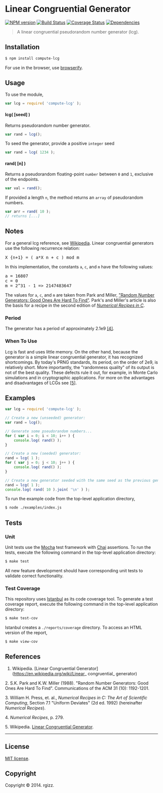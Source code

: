 Linear Congruential Generator
===
[![NPM version][npm-image]][npm-url] [![Build Status][travis-image]][travis-url] [![Coverage Status][coveralls-image]][coveralls-url] [![Dependencies][dependencies-image]][dependencies-url]

> A linear congruential pseudorandom number generator (lcg). 


## Installation

``` bash
$ npm install compute-lcg
```
For use in the browser, use [browserify](https://github.com/substack/node-browserify).

## Usage

To use the module,

``` javascript
var lcg = require( 'compute-lcg' );
```


#### lcg( [seed] )

Returns pseudorandom number generator.

``` javascript
var rand = lcg();
```

To seed the generator, provide a positive `integer` seed

``` javascript
var rand = lcg( 1234 );
```

#### rand( [n] )

Returns a pseudorandom floating-point `number` between `0` and `1`, exclusive of the endpoints.

``` javascript
var val = rand();
```

If provided a length `n`, the method returns an `array` of pseudorandom numbers.

``` javascript
var arr = rand( 10 );
// returns [...]
```


## Notes

For a general lcg reference, see [Wikipedia](#ref-wikipedia). Linear congruential generators use the following recurrence relation:

<pre>
X_{n+1} = ( a*X_n + c ) mod m
</pre>

In this implementation, the constants `a`, `c`, and `m` have the following values: 

<pre>
a = 16807
c = 0
m = 2^31 - 1 => 2147483647
</pre>

The values for `a`, `c`, and `m` are taken from Park and Miller, ["Random Number Generators: Good Ones Are Hard To Find"](#ref-park-miller). Park's and Miller's article is also the basis for a recipe in the second edition of [_Numerical Recipes in C_](#ref-numerical-recipes-1). 

### Period

The generator has a period of approximately 2.1e9 [[4]](#ref-numerical-recipes-2). 

### When To Use

Lcg is fast and uses little memory.  On the other hand, because the generator is a simple linear congruential generator, it has recognized shortcomings. By today's PRNG standards, its period, on the order of 2e9, is relatively short.  More importantly, the "randomness quality" of its output is not of the best quality.  These defects rule it out, for example, in Monte Carlo simulations and in cryptographic applications.  For more on the advantages and disadvantages of LCGs see [[5]](#ref-wikipedia-2).

## Examples

``` javascript
var lcg = require( 'compute-lcg' );

// Create a new (unseeded) generator:
var rand = lcg();

// Generate some pseudorandom numbers...
for ( var i = 0; i < 10; i++ ) {
	console.log( rand() );
}

// Create a new (seeded) generator:
rand = lcg( 1 );
for ( var j = 0; j < 10; j++ ) {
	console.log( rand() );
}

// Create a new generator seeded with the same seed as the previous generator:
rand = lcg( 1 );
console.log( rand( 10 ).join( '\n' ) );
```

To run the example code from the top-level application directory,

``` bash
$ node ./examples/index.js
```


## Tests

### Unit

Unit tests use the [Mocha](http://mochajs.org/) test framework with [Chai](http://chaijs.com) assertions. To run the tests, execute the following command in the top-level application directory:

``` bash
$ make test
```

All new feature development should have corresponding unit tests to validate correct functionality.


### Test Coverage

This repository uses [Istanbul](https://github.com/gotwarlost/istanbul) as its code coverage tool. To generate a test coverage report, execute the following command in the top-level application directory:

``` bash
$ make test-cov
```

Istanbul creates a `./reports/coverage` directory. To access an HTML version of the report,

``` bash
$ make view-cov
```

## References

<a name="ref-wikipedia-1"></a>
1. Wikipedia. [Linear Congruential Generator](https://en.wikipedia.org/wiki/Linear_ congruential_ generator)

<a name="ref-park-miller"></a>
2. S.K. Park and K.W. Miller (1988). "Random Number Generators: Good Ones Are Hard To Find". Communications of the ACM 31 (10): 1192-1201.

<a name="ref-numerical-recipes-1"></a>
3. William H. Press, et. al., _Numerical Recipes in C: The Art of Scientific Computing_, Section 7.1 "Uniform Deviates" (2d ed. 1992) (hereinafter _Numerical Recipes_).  

<a name="ref-numerical-recipes-2"></a>
4. _Numerical Recipes_, p. 279.

<a name="ref-wikipedia-2"></a>
5. Wikipedia. [Linear Congruential Generator](http://en.wikipedia.org/wiki/Linear_congruential_generator#Advantages_and_disadvantages_of_LCGs).


---
## License

[MIT license](http://opensource.org/licenses/MIT). 


## Copyright

Copyright &copy; 2014. rgizz.


[npm-image]: http://img.shields.io/npm/v/compute-lcg.svg
[npm-url]: https://npmjs.org/package/compute-lcg

[travis-image]: http://img.shields.io/travis/compute-io/lcg/master.svg
[travis-url]: https://travis-ci.org/compute-io/lcg

[coveralls-image]: https://img.shields.io/coveralls/compute-io/lcg/master.svg
[coveralls-url]: https://coveralls.io/r/compute-io/lcg?branch=master

[dependencies-image]: http://img.shields.io/david/compute-io/lcg.svg
[dependencies-url]: https://david-dm.org/compute-io/lcg

[dev-dependencies-image]: http://img.shields.io/david/dev/compute-io/lcg.svg
[dev-dependencies-url]: https://david-dm.org/dev/compute-io/lcg

[github-issues-image]: http://img.shields.io/github/issues/compute-io/lcg.svg
[github-issues-url]: https://github.com/compute-io/lcg/issues
